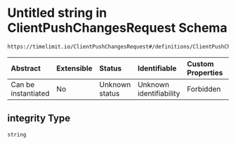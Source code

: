 # Untitled string in ClientPushChangesRequest Schema

```txt
https://timelimit.io/ClientPushChangesRequest#/definitions/ClientPushChangesRequestAction/properties/integrity
```



| Abstract            | Extensible | Status         | Identifiable            | Custom Properties | Additional Properties | Access Restrictions | Defined In                                                                                           |
| :------------------ | :--------- | :------------- | :---------------------- | :---------------- | :-------------------- | :------------------ | :--------------------------------------------------------------------------------------------------- |
| Can be instantiated | No         | Unknown status | Unknown identifiability | Forbidden         | Allowed               | none                | [ClientPushChangesRequest.schema.json*](ClientPushChangesRequest.schema.json "open original schema") |

## integrity Type

`string`
